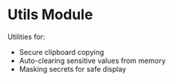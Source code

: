 # Utils Module

Utilities for:
- Secure clipboard copying
- Auto-clearing sensitive values from memory
- Masking secrets for safe display
